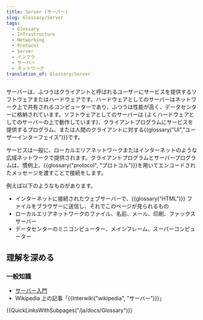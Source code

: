 ```yaml
---
title: Server (サーバー)
slug: Glossary/Server
tags:
  - Glossary
  - Infrastructure
  - Networking
  - Protocol
  - Server
  - インフラ
  - サーバー
  - ネットワーク
translation_of: Glossary/Server
---
```

<p>サーバーは、ふつうはクライアントと呼ばれるユーザーにサービスを提供するソフトウェアまたはハードウェアです。ハードウェアとしてのサーバーはネットワーク上で共有されるコンピューターであり、ふつうは性能が高く、データセンターに格納されています。ソフトウェアとしてのサーバーは (よくハードウェアとしてのサーバーの上で動作しています)、クライアントプログラムにサービスを提供するプログラム、または人間のクライアントに対する{{glossary("UI","ユーザーインターフェイス")}}です。</p>

<p>サービスは一般に、ローカルエリアネットワークまたはインターネットのような広域ネットワークで提供されます。クライアントプログラムとサーバープログラムは、慣例上、{{glossary("protocol", "プロトコル")}}を用いてエンコードされたメッセージを渡すことで接続をします。</p>

<p>例えば以下のようなものがあります。</p>

<ul>
 <li>インターネットに接続されたウェブサーバーで、{{glossary("HTML")}} ファイルをブラウザーに送信し、それでこのページが見られるもの</li>
 <li>ローカルエリアネットワークのファイル、名前、メール、印刷、ファックスサーバー</li>
 <li>データセンターのミニコンピューター、メインフレーム、スーパーコンピューター</li>
</ul>

<h2 id="Learn_more" name="Learn_more">理解を深める</h2>

<h3 id="General_knowledge" name="General_knowledge">一般知識</h3>

<ul>
 <li><a href="/ja/Learn/What_is_a_web_server">サーバー入門</a></li>
 <li>Wikipedia 上の記事「{{Interwiki("wikipedia", "サーバー")}}」</li>
</ul>

<div>{{QuickLinksWithSubpages("/ja/docs/Glossary")}}</div>
